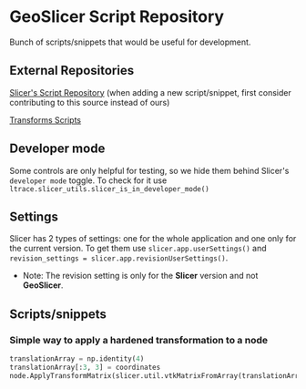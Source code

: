 # GeoSlicer Script Repository

Bunch of scripts/snippets that would be useful for development.

## External Repositories

[Slicer's Script Repository](https://www.slicer.org/wiki/Documentation/Nightly/ScriptRepository) (when adding a new script/snippet, first consider contributing to this source instead of ours)

[Transforms Scripts](https://www.slicer.org/wiki/Documentation/Nightly/Modules/Transforms#Examples)

## Developer mode

Some controls are only helpful for testing, so we hide them behind Slicer's `developer mode` toggle.
To check for it use  `ltrace.slicer_utils.slicer_is_in_developer_mode()`

## Settings

Slicer has 2 types of settings: one for the whole application and one only for the current version.
To get them use `slicer.app.userSettings()` and `revision_settings = slicer.app.revisionUserSettings()`.
* Note: The revision setting is only for the **Slicer** version and not **GeoSlicer**.

## Scripts/snippets

### Simple way to apply a hardened transformation to a node
```python
translationArray = np.identity(4)
translationArray[:3, 3] = coordinates
node.ApplyTransformMatrix(slicer.util.vtkMatrixFromArray(translationArray))
```